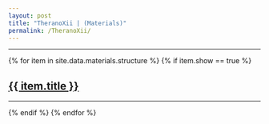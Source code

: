 ```yaml
---
layout: post
title: "TheranoXii | (Materials)"
permalink: /TheranoXii/
---
```


<!-- <span style="color:#8AAAEA">Here are all the Theranos materials, files, links, etc...</span> -->

---

<!-- for the materials just put in headers for the topic: handouts, notes, and so on, the first example link is given, and the rest are just illustrations, feel free to edit as you may, the materials go in the 'course files' folder and you can add subfolders too! just be sure to reference the link correctly. you can also link to a post you made...-->

{% for item in site.data.materials.structure %}
  {% if item.show == true %}
  <h2><a href="{{ item.url }}">{{ item.title }}</a></h2>
  <hr/>
  {% endif %}
{% endfor %}
